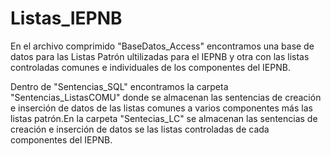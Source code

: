 # Listas_IEPNB

En el archivo comprimido "BaseDatos_Access" encontramos una base de datos para las Listas Patrón ultilizadas para el IEPNB
y otra con las listas controladas comunes e individuales de los componentes del IEPNB.

Dentro de "Sentencias_SQL" encontramos la carpeta "Sentencias_ListasCOMU" donde se almacenan las sentencias 
de creación e inserción de datos de las listas comunes a varios componentes más las listas patrón.En la carpeta "Sentecias_LC" 
se almacenan las sentencias de creación e inserción de datos se las listas controladas de cada componentes del IEPNB.
